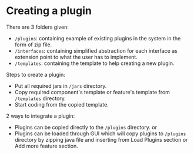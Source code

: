 # Creating a plugin

There are 3 folders given:
- `/plugins`: containing example of existing plugins in the system in the form of zip file.
- `/interfaces`: containing simplified abstraction for each interface as extension point to what the user has to implement.
- `/templates`: containing the template to help creating a new plugin.

Steps to create a plugin:
- Put all required jars in `/jars` directory.
- Copy required component's template or feature's template from `/templates` directory.
- Start coding from the copied template.

2 ways to integrate a plugin:
- Plugins can be copied directly to the `/plugins` directory. or 
- Plugins can be loaded through GUI which will copy plugins to `/plugins` directory by zipping java file and inserting from Load Plugins section or Add more feature section.